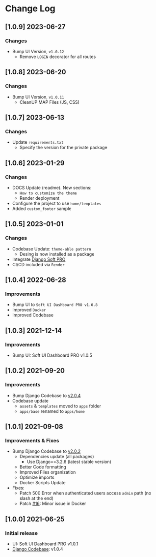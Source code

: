 # Change Log

## [1.0.9] 2023-06-27
### Changes

- Bump UI Version, `v1.0.12`
  - Remove `LOGIN` decorator for all routes 

## [1.0.8] 2023-06-20
### Changes

- Bump UI Version, `v1.0.11`
  - CleanUP MAP Files (JS, CSS)

## [1.0.7] 2023-06-13
### Changes

- Update `requirements.txt`
  - Specify the version for the private package

## [1.0.6] 2023-01-29
### Changes

- DOCS Update (readme). New sections:
  - `How to customize the theme`
  - Render deployment
- Configure the project to use `home/templates`
- Added `custom_footer` sample

## [1.0.5] 2023-01-01
### Changes

- Codebase Update: `theme-able pattern`
  - Desing is now installed as a package 
- Integrate [Django Soft PRO](https://github.com/app-generator/django-admin-soft-pro)
- CI/CD included via `Render`

## [1.0.4] 2022-06-28
### Improvements

- Bump UI to `Soft UI Dashboard PRO v1.0.8`
- Improved `Docker`
- Improved Codebase

## [1.0.3] 2021-12-14
### Improvements

- Bump UI: Soft UI Dashboard PRO v1.0.5

## [1.0.2] 2021-09-20
### Improvements 

- Bump Django Codebase to [v2.0.4](https://github.com/app-generator/boilerplate-code-django-dashboard/releases)
- Codebase update
  - `assets` & `templates` moved to `apps` folder
  - `apps/base` renamed to `apps/home`

## [1.0.1] 2021-09-08
### Improvements & Fixes

- Bump Django Codebase to [v2.0.2](https://github.com/app-generator/boilerplate-code-django-dashboard/releases)
  - Dependencies update (all packages)
    - Use Django==3.2.6 (latest stable version)
  - Better Code formatting
  - Improved Files organization
  - Optimize imports
  - Docker Scripts Update
- Fixes: 
  - Patch 500 Error when authenticated users access `admin` path (no slash at the end)
  - Patch [#16](https://github.com/app-generator/boilerplate-code-django-dashboard/issues/16): Minor issue in Docker 

## [1.0.0] 2021-06-25
### Initial release

- UI: Soft UI Dashboard PRO v1.0.1
- [Django Codebase](https://github.com/app-generator/boilerplate-code-django-dashboard): v1.0.4
